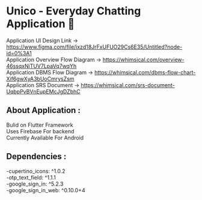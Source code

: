 # Unico - Everyday Chatting Application 🎃
Application UI Design Link -> https://www.figma.com/file/ixzd18JrFxUFUO29Cs6E35/Untitled?node-id=0%3A1<br />
Application Overview Flow Diagram -> https://whimsical.com/overview-46ssqxNiTUV7LpaVq7wqYh<br />
Application DBMS Flow Diagram -> https://whimsical.com/dbms-flow-chart-Xif6gwXyA3bUoCmrysZsm<br />
Application SRS Document -> https://whimsical.com/srs-document-UqbpPvBVnEupEMcJgDZbhC <br />

## About Application :
Bulid on Flutter Framework <br />
Uses Firebase For backend<br />
Currently Available For Android<br />
## Dependencies : 
-cupertino_icons: ^1.0.2<br />
-otp_text_field: ^1.1.1<br />
-google_sign_in: ^5.2.3<br />
-google_sign_in_web: ^0.10.0+4<br />

